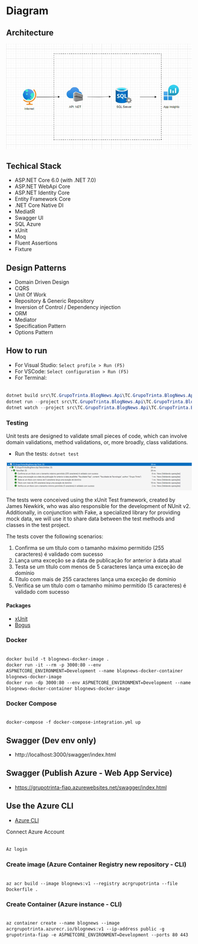 # Diagram

## Architecture

![Architecture](Docs/Architecture.jpg)

## Techical Stack

- ASP.NET Core 6.0 (with .NET 7.0)
- ASP.NET WebApi Core
- ASP.NET Identity Core
- Entity Framework Core
- .NET Core Native DI
- MediatR
- Swagger UI
- SQL Azure
- xUnit
- Moq
- Fluent Assertions
- Fixture

## Design Patterns

- Domain Driven Design
- CQRS
- Unit Of Work
- Repository & Generic Repository
- Inversion of Control / Dependency injection
- ORM
- Mediator
- Specification Pattern
- Options Pattern

## How to run

- For Visual Studio: `Select profile > Run (F5)`
- For VSCode: `Select configuration > Run (F5)`
- For Terminal:

```PowerShell

dotnet build src\TC.GrupoTrinta.BlogNews.Api\TC.GrupoTrinta.BlogNews.Api.csproj
dotnet run --project src\TC.GrupoTrinta.BlogNews.Api\TC.GrupoTrinta.BlogNews.Api.csproj --launch-profile http
dotnet watch --project src\TC.GrupoTrinta.BlogNews.Api\TC.GrupoTrinta.BlogNews.Api.csproj run
```

### Testing

Unit tests are designed to validate small pieces of code, which can involve domain validations, method validations, or, more broadly, class validations.

- Run the tests: `dotnet test`

![Tests](Docs/img-test.png)

The tests were conceived using the xUnit Test framework, created by James Newkirk, who was also responsible for the development of NUnit v2. Additionally, in conjunction with Fake, a specialized library for providing mock data, we will use it to share data between the test methods and classes in the test project.

The tests cover the following scenarios:

1. Confirma se um título com o tamanho máximo permitido (255 caracteres) é validado com sucesso
2. Lança uma exceção se a data de publicação for anterior à data atual
3. Testa se um título com menos de 5 caracteres lança uma exceção de domínio
4. Título com mais de 255 caracteres lança uma exceção de domínio
5. Verifica se um título com o tamanho mínimo permitido (5 caracteres) é validado com sucesso

#### Packages

- [xUnit](https://xunit.net/)
- [Bogus](https://github.com/bchavez/Bogus)

### Docker

```Docker

docker build -t blognews-docker-image .
docker run -it --rm -p 3000:80 --env ASPNETCORE_ENVIRONMENT=Development --name blopnews-docker-container blognews-docker-image
docker run -dp 3000:80 --env ASPNETCORE_ENVIRONMENT=Development --name blognews-docker-container blognews-docker-image
```

### Docker Compose

```Docker

docker-compose -f docker-compose-integration.yml up
```

## Swagger (Dev env only)

- http://localhost:3000/swagger/index.html

## Swagger (Publish Azure - Web App Service)

- https://grupotrinta-fiap.azurewebsites.net/swagger/index.html

## Use the Azure CLI

- [Azure CLI](https://learn.microsoft.com/pt-br/cli/azure/install-azure-cli-windows?tabs=azure-cli)

Connect Azure Account

```PowerShell

Az login
```

### Create image (Azure Container Registry new repository - CLI)

```Azure

az acr build --image blognews:v1 --registry acrgrupotrinta --file Dockerfile .
```

### Create Container (Azure instance - CLI)

```Azure

az container create --name blognews --image acrgrupotrinta.azurecr.io/blognews:v1 --ip-address public -g grupotrinta-fiap -e ASPNETCORE_ENVIRONMENT=Development --ports 80 443
```
